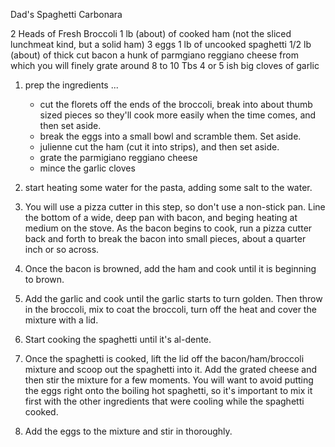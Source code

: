 Dad's Spaghetti Carbonara

2 Heads of Fresh Broccoli
1 lb (about) of cooked ham (not the sliced lunchmeat kind, but a solid ham)
3 eggs
1 lb of uncooked spaghetti
1/2 lb (about) of thick cut bacon
a hunk of parmgiano reggiano cheese from which you will finely grate around 8 to 10 Tbs
4 or 5 ish big cloves of garlic

1. prep the ingredients ...
	- cut the florets off the ends of the broccoli, break into about thumb sized pieces so 
	  they'll cook more easily when the time comes, and then set aside.
	- break the eggs into a small bowl and scramble them.  Set aside.
	- julienne cut the ham (cut it into strips), and then set aside.
	- grate the parmigiano reggiano cheese
	- mince the garlic cloves
	
2. start heating some water for the pasta, adding some salt to the water.
3. You will use a pizza cutter in this step, so don't use a non-stick pan.
   Line the bottom of a wide, deep pan with bacon, and beging heating at medium on 
   the stove. 
   As the bacon begins to cook, run a pizza cutter back and forth to break the bacon into 
   small pieces, about a quarter inch or so across.
4. Once the bacon is browned, add the ham and cook until it is beginning to brown.
5. Add the garlic and cook until the garlic starts to turn golden.
   Then throw in the broccoli, mix to coat the broccoli, turn off the heat and cover the 
   mixture with a lid.
6. Start cooking the spaghetti until it's al-dente.
7. Once the spaghetti is cooked, lift the lid off the bacon/ham/broccoli mixture and 
   scoop out the spaghetti into it.
   Add the grated cheese and then stir the mixture for a few moments.
   You will want to avoid putting the eggs right onto the boiling hot spaghetti, so it's
   important to mix it first with the other ingredients that were cooling while the 
   spaghetti cooked.
8. Add the eggs to the mixture and stir in thoroughly.
